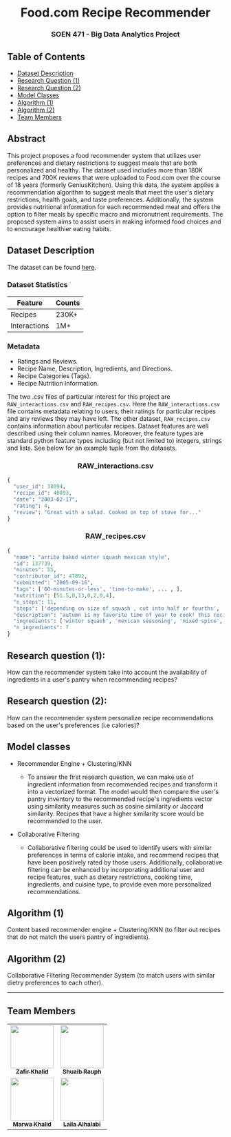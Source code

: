 <h1 align="center">Food.com Recipe Recommender</h1>
<h3 align="center">SOEN 471 - Big Data Analytics Project</h3>

## Table of Contents

- [Dataset Description](#dataset-description)
- [Research Question (1)](#research-question-1)
- [Research Question (2)](#research-question-2)
- [Model Classes](#model-classes)
- [Algorithm (1)](#algorithm-1)
- [Algorithm (2)](#algorithm-2)
- [Team Members](#team-members)




## Abstract

This project proposes a food recommender system that utilizes user preferences and dietary restrictions to suggest meals that are both personalized and healthy. The dataset used includes more than 180K recipes and 700K reviews that were uploaded to Food.com over the course of 18 years (formerly GeniusKitchen). Using this data, the system applies a recommendation algorithm to suggest meals that meet the user's dietary restrictions, health goals, and taste preferences. Additionally, the system provides nutritional information for each recommended meal and offers the option to filter meals by specific macro and micronutrient requirements. The proposed system aims to assist users in making informed food choices and to encourage healthier eating habits.

## Dataset Description

The dataset can be found [here](https://www.kaggle.com/datasets/shuyangli94/food-com-recipes-and-user-interactions).  

### Dataset Statistics

| Feature | Counts |
| ----------- | ----------- |
| Recipes | 230K+ |
| Interactions | 1M+ |

### Metadata
- Ratings and Reviews. 
- Recipe Name, Description, Ingredients, and Directions. 
- Recipe Categories (Tags). 
- Recipe Nutrition Information. 

The two .csv files of particular interest for this project are `RAW_interactions.csv` and `RAW_recipes.csv`. Here the `RAW_interactions.csv` file contains metadata relating to users, their ratings for particular recipes and any reviews they may have left. The other dataset, `RAW_recipes.csv` contains information about particular recipes. Dataset features are well described using their column names. Moreover, the feature types are standard python feature types including (but not limited to) integers, strings and lists. See below for an example tuple from the datasets.

<h3 align="center">RAW_interactions.csv</h3>

```python
{
  "user_id": 38094,
  "recipe_id": 40893,
  "date": "2003-02-17",
  "rating": 4,
  "review": "Great with a salad. Cooked on top of stove for..."
}
```

<h3 align="center">RAW_recipes.csv</h3>

```python
{
  "name": "arriba baked winter squash mexican style",
  "id": 137739,
  "minutes": 55,
  "contributor_id": 47892,
  "submitted": "2005-09-16",
  "tags": ['60-minutes-or-less', 'time-to-make', ... , ],
  "nutrition": [51.5,0,13,0,2,0,4],
  "n_steps": 11,
  "steps": ['depending on size of squash , cut into half or fourths', 'remove seeds', ... , ],
  "description": "autumn is my favorite time of year to cook! this recipe ... ",
  "ingredients": ['winter squash', 'mexican seasoning', 'mixed spice', ... , ],
  "n_ingredients": 7
}
```

## Research question (1): 
How can the recommender system take into account the availability of ingredients in a user's pantry when recommending recipes?

## Research question (2):
How can the recommender system personalize recipe recommendations based on the user's preferences (i.e calories)?

## Model classes

 - Recommender Engine + Clustering/KNN
    - To answer the first research question, we can make use of ingredient information from recommended recipes and transform it into a vectorized format. The model would then compare the user's pantry inventory to the recommended recipe's ingredients vector using similarity measures such as cosine similarity or Jaccard similarity. Recipes that have a higher similarity score would be recommended to the user.

- Collaborative Filtering
    - Collaborative filtering could be used to identify users with similar preferences in terms of calorie intake, and recommend recipes that have been positively rated by those users. Additionally, collaborative filtering can be enhanced by incorporating additional user and recipe features, such as dietary restrictions, cooking time, ingredients, and cuisine type, to provide even more personalized recommendations. 



## Algorithm (1)
Content based recommender engine + Clustering/KNN (to filter out recipes that do not match the users pantry of ingredients).

## Algorithm (2)
Collaborative Filtering Recommender System (to match users with similar dietry preferences to each other).

---
 
## Team Members

<div align="center">
  <table>
    <tr>
      <td align="center"><a href="https://github.com/Zafirmk"><img src="https://avatars.githubusercontent.com/u/42074951?v=4" width="100px;" alt=""/><br /><sub><b>Zafir Khalid</b></sub></a></td>
      <td align="center"><a href="https://github.com/srauph"><img src="https://avatars.githubusercontent.com/u/47877347?v=4" width="100px;" alt=""/><br /><sub><b>Shuaib Rauph</b></sub></a></td>
    </tr>
    <tr>
      <td align="center"><a href="https://github.com/MarwaKhalid"><img src="https://avatars.githubusercontent.com/u/71287263?v=4" width="100px;" alt=""/><br /><sub><b>Marwa Khalid</b></sub></a></td>
      <td align="center"><a href="https://github.com/lailaalhalabi"><img src="https://avatars.githubusercontent.com/u/70773705?v=4" width="100px;" alt=""/><br /><sub><b>Laila Alhalabi</b></sub></a></td>
    </tr>
  </table>
</div>
